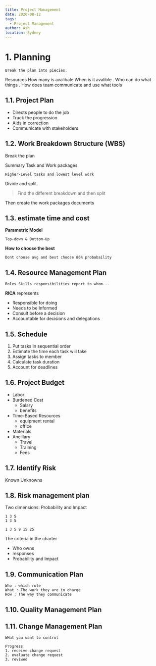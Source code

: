 ```yaml
---
title: Project Management
date: 2020-08-12
tags:
  - Project Management
author: Ash
location: Sydney  
---
```


# 1. Planning 

    Break the plan into piecies.

Resources
How many is avalibale When is it avalible . Who can do what things . How does team communicate and use what tools

## 1.1. Project Plan 
- Directs people to do the job
- Track the progression
- Aids in correction
- Communicate with stakeholders

## 1.2. Work Breakdown Structure (WBS)

Break the plan


Summary Task and Work packages

    Higher-Level tasks and lowest level work

Divide and split.

> Find the different breakdown and then split

Then create the work packages documents 


## 1.3. estimate time and cost

**Parametric Model**

    Top-down & Bottom-Up

**How to choose the best**

    Dont choose avg and best choose 86% probabaility

## 1.4. Resource Management Plan

    Roles Skills responsibilities report to whom...

**RICA** represents

- Responsible for doing
- Needs to be Informed
- Consult before a decision
- Accountable for decisions and delegations

## 1.5. Schedule

1. Put tasks in sequential order
2. Estimate the time each task will take
3. Assign tasks to member
4. Calculate task duration
5. Account for deadlines
   
## 1.6. Project Budget

- Labor
- Burdened Cost
  - Salary
  - benefits
- Time-Based Resources
  - equipment rental
  - office
- Materials
- Ancillary
  - Travel 
  - Training
  - Fees

## 1.7. Identify Risk

Known Unknowns

## 1.8. Risk management plan

Two dimensions: Probability and Impact 

    1 3 5
    1 3 5

    1 3 5 9 15 25

The criteria in the charter
- Who owns 
- responses
- Probability and Impact 

## 1.9. Communication Plan

    Who : which role  
    What : The work they are in charge  
    How : The way they communicate

## 1.10. Quality Management Plan

## 1.11. Change Management Plan

    WHat you want to control

    Progress
    1. receive change request
    2. evaluate change request
    3. reviwed



